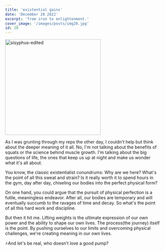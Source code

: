 ```yaml
---
title: 'existential gains'
date: 'December 28 2022'
excerpt: 'from iron to enlightenment.'
cover_image: '/images/posts/img20.jpg'
id: 20
---
```


<img src='/images/posts/img20.jpg' width='310' alt='sisyphus-edited' />

As I was grunting through my reps the other day, I couldn't help but think about the deeper meaning of it all. No, I'm not talking about the benefits of squats or the science behind muscle growth. I'm talking about the big questions of life, the ones that keep us up at night and make us wonder what it's all about.

You know, the classic existentialist conundrums: Why are we here? What's the point of all this sweat and strain? Is it really worth it to spend hours in the gym, day after day, chiseling our bodies into the perfect physical form?

On one hand, you could argue that the pursuit of physical perfection is a futile, meaningless endeavor. After all, our bodies are temporary and will eventually succumb to the ravages of time and decay. So what's the point of all this hard work and discipline.

But then it hit me. Lifting weights is the ultimate expression of our own power and the ability to shape our own lives. The process(the journey) itself is the point. By pushing ourselves to our limits and overcoming physical challenges, we're creating meaning in our own lives.

⚡And let's be real, who doesn't love a good pump?
